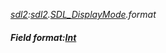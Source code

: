 _[sdl2](../../modules/sdl2/sdl2-module.md):[sdl2](../../modules/sdl2/sdl2-module.md).[SDL\_DisplayMode](../../modules/sdl2/sdl2-sdl_displaymode.md).format_
##### Field format:[Int](../../modules/wonkey/wonkey-types-int.md)
